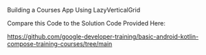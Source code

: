 Building a Courses App Using LazyVerticalGrid

Compare this Code to the Solution Code Provided Here:

https://github.com/google-developer-training/basic-android-kotlin-compose-training-courses/tree/main